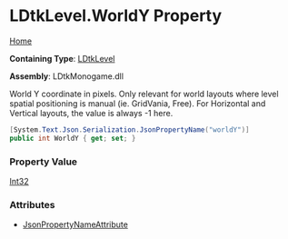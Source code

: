 # LDtkLevel\.WorldY Property

[Home](../../../README.md)

**Containing Type**: [LDtkLevel](../README.md)

**Assembly**: LDtkMonogame\.dll

  
 World Y coordinate in pixels\.  Only relevant for world layouts where level spatial positioning is manual \(ie\. GridVania, Free\)\. For Horizontal and Vertical layouts, the value is always \-1 here\. 

```csharp
[System.Text.Json.Serialization.JsonPropertyName("worldY")]
public int WorldY { get; set; }
```

### Property Value

[Int32](https://docs.microsoft.com/en-us/dotnet/api/system.int32)

### Attributes

* [JsonPropertyNameAttribute](https://docs.microsoft.com/en-us/dotnet/api/system.text.json.serialization.jsonpropertynameattribute)

